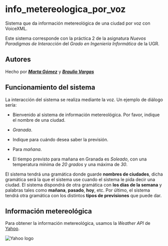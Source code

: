 # info_metereologica_por_voz
Sistema que da información metereológica de una ciudad por voz con VoiceXML. 

Este sistema corresponde con la práctica 2 de la asignatura _Nuevos Paradigmas de Interacción_ del _Grado en Ingeniería Informática_ de la UGR.

## Autores

Hecho por [___Marta Gómez___](https://github.com/mgmacias95) y [___Braulio Vargas___](https://github.com/brauliov)

## Funcionamiento del sistema

La interacción del sistema se realiza mediante la voz. Un ejemplo de diálogo sería:

* Bienvenido al sistema de información metereológica. Por favor, indique el nombre de una ciudad.

* _Granada_.

* Indique para cuándo desea saber la previsión.

* Para _mañana_.

* El tiempo previsto para mañana en Granada es _Soleado_, con una temperatura mínima de _20 grados_ y una máxima de _30_.

El sistema tendrá una gramática donde guarde __nombres de ciudades__, dicha gramática será la que el sistema use cuando el sistema le pida decir una ciudad. El sistema dispondrá de otra gramática con __los días de la semana__ y palabras tales como __mañana__, __pasado__, __hoy__, etc. Por último, el sistema tendrá otra gramática con los distintos __tipos de previsiones__ que puede dar.

## Información metereológica

Para obtener la información metereológica, usamos la _Weather API_ de [Yahoo](https://www.yahoo.com/?ilc=401).

![Yahoo logo](https://poweredby.yahoo.com/purple.png)
